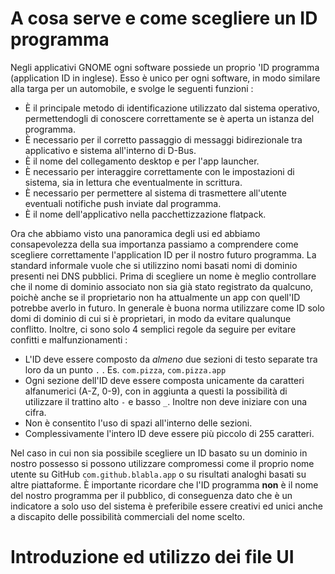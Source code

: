 # A cosa serve e come scegliere un ID programma
Negli applicativi GNOME ogni software possiede un proprio 'ID programma (application ID in inglese). Esso è unico per ogni software, in modo similare alla targa per un automobile, e svolge le seguenti funzioni :

- È il principale metodo di identificazione utilizzato dal sistema operativo, permettendogli di conoscere correttamente se è aperta un istanza del programma.
- È necessario per il corretto passaggio di messaggi bidirezionale tra applicativo e sistema all'interno di D-Bus.
- È il nome del collegamento desktop e per l'app launcher.
- È necessario per interaggire correttamente con le impostazioni di sistema, sia in lettura che eventualmente in scrittura.
- È necessario per permettere al sistema di trasmettere all'utente eventuali notifiche push inviate dal programma.
- È il nome dell'applicativo nella pacchettizzazione flatpack.

Ora che abbiamo visto una panoramica degli usi ed abbiamo consapevolezza della sua importanza passiamo a comprendere come scegliere correttamente l'application ID per il nostro futuro programma. La standard informale vuole che si utilizzino nomi basati nomi di dominio presenti nei DNS pubblici. Prima di scegliere un nome è meglio controllare che il nome di dominio associato non sia già stato registrato da qualcuno, poichè anche se il proprietario non ha attualmente un app con quell'ID potrebbe averlo in futuro. In generale è buona norma utilizzare come ID solo domi di dominio di cui si è proprietari, in modo da evitare qualunque conflitto. Inoltre, ci sono solo 4 semplici regole da seguire per evitare confitti e malfunzionamenti :

- L'ID deve essere composto da *almeno* due sezioni di testo separate tra loro da un punto `.` . Es. `com.pizza`, `com.pizza.app`
- Ogni sezione dell'ID deve essere composta unicamente da caratteri alfanumerici (A-Z, 0-9), con in aggiunta a questi la possibilità di utilizzare il trattino alto `-` e basso `_`. Inoltre non deve iniziare con una cifra.
- Non è consentito l'uso di spazi all'interno delle sezioni.
- Complessivamente l'intero ID deve essere più piccolo di 255 caratteri.

Nel caso in cui non sia possibile scegliere un ID basato su un dominio in nostro possesso si possono utilizzare compromessi come il proprio nome utente su GitHub `com.github.blabla.app` o su risultati analoghi basati su altre piattaforme. È importante ricordare che l'ID programma **non** è il nome del nostro programma per il pubblico, di conseguenza dato che è un indicatore a solo uso del sistema è preferibile essere creativi ed unici anche a discapito delle possibilità commerciali del nome scelto.




# Introduzione ed utilizzo dei file UI












